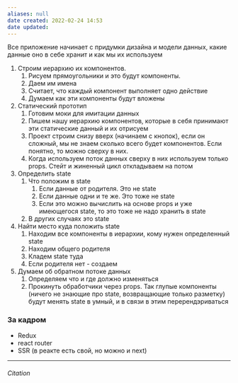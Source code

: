 ```yaml
---
aliases: null
date created: 2022-02-24 14:53
date updated:
---
```

Все приложение начинает с придумки дизайна и модели данных, какие данные оно в себе хранит и как мы их используем

1.  Строим иерархию их компонентов.
    1.  Рисуем прямоугольники и это будут компоненты.
    2.  Даем им имена
    3.  Считает, что каждый компонент выполняет одно действие
    4.  Думаем как эти компоненты будут вложены
2.  Статический прототип
    1.  Готовим моки для имитации данных
    2.  Пишем нашу иерархию компонентов, которые в себя принимают эти статические данный и их отрисуем
    3.  Проект строим снизу вверх (начинаем с кнопок), если он сложный, мы не знаем сколько всего будет компонентов. Если понятно, то можно сверху в них.
    4.  Когда используем поток данных сверху в них используем только props. Стейт и жиненный цикл откладываем на потом
3.  Определить state
    1.  Что положим в state
        1.  Если данные от родителя. Это не state
        2.  Если данные одни и те же. Это тоже не state
        3.  Если это можно вычислить на основе props и уже имеющегося state, то это тоже не надо хранить в state
    2.  В других случаях это state
4.  Найти место куда положить state
    1.  Находим все компоненты в иерархии, кому нужен определенный state
    2.  Находим общего родителя
    3.  Кладем state туда
    4.  Если родителя нет - создаем
5.  Думаем об обратном потоке данных
    1.  Определяем что и где должно изменяться
    2.  Прокинуть обработчики через props. Так глупые компоненты (ничего не знающие про state, возвращающие только разметку) будут менять state в умный, и в связи в этим перерендэриваться

### За кадром

-   Redux
-   react router
-   SSR (в реакте есть свой, но можно и next)

---

###### Citation

